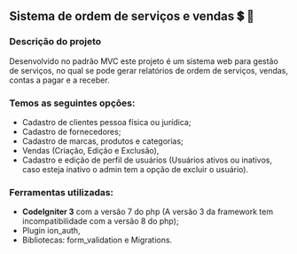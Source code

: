 ## Sistema de ordem de serviços e vendas  :heavy_dollar_sign:  :memo:


### Descrição do projeto

Desenvolvido no padrão MVC este projeto é um sistema web para gestão de serviços, no qual se pode gerar relatórios de ordem de serviços, 
vendas, contas a pagar e a receber.

### Temos as seguintes opções:

- Cadastro de clientes pessoa física ou jurídica;
- Cadastro de fornecedores;
- Cadastro de marcas, produtos e categorias;
- Vendas (Criação, Edição e Exclusão),
- Cadastro e edição de perfil de usuários (Usuários ativos
ou inativos, caso esteja inativo o admin tem a opção de excluir o usuário).
  

### Ferramentas utilizadas:

- **CodeIgniter 3** com a versão 7 do php (A versão 3 da framework tem incompatibilidade com a versão 8 do php);
- Plugin ion_auth,
- Bibliotecas: form_validation e Migrations.


